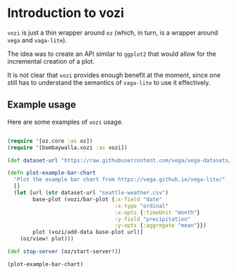 # Introduction to vozi

`vozi` is just a thin wrapper around `oz` (which, in turn, is a
wrapper around `vega` and `vaga-lite`).

The idea was to create an API similar to `ggplot2` that would allow for
the incremental creation of a plot.

It is not clear that `vozi` provides enough benefit at the moment,
since one still has to understand the semantics of `vaga-lite` to use
it effectively.

## Example usage

Here are some examples of `vozi` usage.

```clojure

(require '[oz.core :as oz])
(require '[bombaywalla.vozi :as vozi])

(def dataset-url "https://raw.githubusercontent.com/vega/vega-datasets/master/data/")

(defn plot-example-bar-chart
  "Plot the example bar chart from https://vega.github.io/vega-lite/"
  []
  (let [url (str dataset-url "seattle-weather.csv")
        base-plot (vozi/bar-plot {:x-field "date"
		                          :x-type "ordinal"
								  :x-opts {:timeUnit "month"}
								  :y-field "precipitation"
								  :y-opts {:aggregate "mean"}})
        plot (vozi/add-data base-plot url)]
	(oz/view! plot)))

(def stop-server (oz/start-server!))

(plot-example-bar-chart)

```
